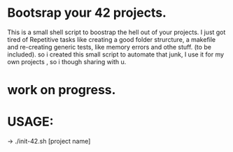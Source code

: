 # Bootsrap your 42 projects.


 This is a small shell script to boostrap the hell out of your projects.
 I just got tired of Repetitive tasks like creating a good folder strurcture, a makefile and re-creating generic tests, like memory errors and othe stuff. (to be included). so i created this small script to automate that junk, I use it for my own projects , so i though sharing with u.
 
 
 # work on progress.
 
# USAGE:
  -> ./init-42.sh [project name]
